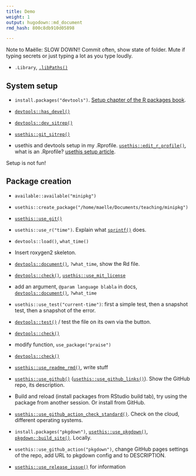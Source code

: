```yaml
---
title: Demo
weight: 1
output: hugodown::md_document
rmd_hash: 800c8db910d05898

---
```


Note to Maëlle: SLOW DOWN!! Commit often, show state of folder. Mute if typing secrets or just typing a lot as you type loudly.

-   `.Library`, [`.libPaths()`](https://rdrr.io/r/base/libPaths.html)

## System setup

-   `install.packages("devtools")`. [Setup chapter of the R packages book](https://r-pkgs.org/setup.html).

-   [`devtools::has_devel()`](https://rdrr.io/pkg/pkgbuild/man/has_compiler.html)

-   [`devtools::dev_sitrep()`](https://devtools.r-lib.org/reference/dev_sitrep.html)

-   [`usethis::git_sitrep()`](https://usethis.r-lib.org/reference/git_sitrep.html)

-   usethis and devtools setup in my .Rprofile. [`usethis::edit_r_profile()`](https://usethis.r-lib.org/reference/edit.html), what is an .Rprofile? [usethis setup article](https://usethis.r-lib.org/articles/articles/usethis-setup.html).

Setup is not fun!

## Package creation

-   `available::available("minipkg")`

-   `usethis::create_package("/home/maelle/Documents/teaching/minipkg")`

-   [`usethis::use_git()`](https://usethis.r-lib.org/reference/use_git.html)

-   `usethis::use_r("time")`. Explain what [`sprintf()`](https://rdrr.io/r/base/sprintf.html) does.

-   `devtools::load()`, `what_time()`

-   Insert roxygen2 skeleton.

-   [`devtools::document()`](https://devtools.r-lib.org/reference/document.html), `?what_time`, show the Rd file.

-   [`devtools::check()`](https://devtools.r-lib.org/reference/check.html), [`usethis::use_mit_license`](https://usethis.r-lib.org/reference/licenses.html)

-   add an argument, `@param language blabla` in docs, [`devtools::document()`](https://devtools.r-lib.org/reference/document.html), `?what_time`

-   `usethis::use_test("current-time")`: first a simple test, then a snapshot test, then a snapshot of the error.

-   [`devtools::test()`](https://devtools.r-lib.org/reference/test.html) / test the file on its own via the button.

-   [`devtools::check()`](https://devtools.r-lib.org/reference/check.html)

-   modify function, `use_package("praise")`

-   [`devtools::check()`](https://devtools.r-lib.org/reference/check.html)

-   [`usethis::use_readme_rmd()`](https://usethis.r-lib.org/reference/use_readme_rmd.html), write stuff

-   [`usethis::use_github()`](https://usethis.r-lib.org/reference/use_github.html) ([`usethis::use_github_links()`](https://usethis.r-lib.org/reference/use_github_links.html)). Show the GitHub repo, its description.

-   Build and reload (install packages from RStudio build tab), try using the package from another session. Or install from GitHub.

-   [`usethis::use_github_action_check_standard()`](https://usethis.r-lib.org/reference/github_actions.html). Check on the cloud, different operating systems.

-   `install.packages("pkgdown")`, [`usethis::use_pkgdown()`](https://usethis.r-lib.org/reference/use_pkgdown.html), [`pkgdown::build_site()`](https://pkgdown.r-lib.org/reference/build_site.html). Locally.

-   `usethis::use_github_action("pkgdown")`, change GitHub pages settings of the repo, add URL to pkgdown config and to DESCRIPTION.

-   [`usethis::use_release_issue()`](https://usethis.r-lib.org/reference/use_release_issue.html) for information

